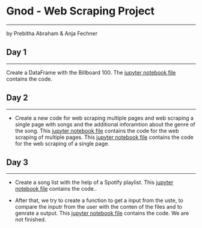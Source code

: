 # Gnod - Web Scraping Project
***
by Prebitha Abraham & Anja Fechner


## Day 1
***
Create a DataFrame with the Billboard 100.
The [jupyter notebook file](https://github.com/AnjaFechner/Gnod/blob/main/Web_scraping_single_page_part_1.ipynb) contains the code.

## Day 2
***
- Create a new code for web scraping multiple pages and web scraping a single page with songs and the additional inforamtion about the genre of the song.
This [jupyter notebook file](https://github.com/AnjaFechner/Gnod/blob/main/Web_scraping_multiple_pages.ipynb) contains the code for the web scraping of multiple pages.
This [jupyter notebook file](https://github.com/AnjaFechner/Gnod/blob/main/Web_scraping_single_page_part_2.ipynb) contains the code for the web scraping of a single page.

## Day 3
***
- Create a song list with the help of a Spotify playlist.
This [jupyter notebook file](https://github.com/AnjaFechner/Gnod/blob/main/spotify_lists.ipynb) contains the code..

- After that, we try to create a function to get a input from the uste, to compare the inputr from the user with the conten of the files and to genrate a output.
This [jupyter notebook file](https://github.com/AnjaFechner/Gnod/blob/main/input_output.ipynb) contains the code. We are not finished.